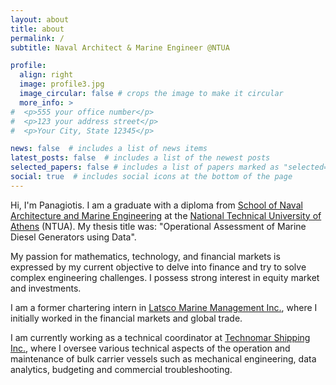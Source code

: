 ```yaml
---
layout: about
title: about
permalink: /
subtitle: Naval Architect & Marine Engineer @NTUA

profile:
  align: right
  image: profile3.jpg
  image_circular: false # crops the image to make it circular
  more_info: >
#  <p>555 your office number</p>
#  <p>123 your address street</p>
#  <p>Your City, State 12345</p>

news: false  # includes a list of news items
latest_posts: false  # includes a list of the newest posts
selected_papers: false # includes a list of papers marked as "selected={true}"
social: true  # includes social icons at the bottom of the page
---
```


Hi, I'm Panagiotis. I am a graduate with a diploma from [School of Naval Architecture and Marine Engineering](http://www.naval.ntua.gr/) at the [National Technical University of Athens](https://www.ntua.gr/en/) (NTUA). My thesis title was: "Operational Assessment of Marine Diesel Generators using Data".

My passion for mathematics, technology, and financial markets is expressed by my current objective to delve into finance and try to solve complex engineering challenges. I possess strong interest in equity market and investments.

I am a former chartering intern in [Latsco Marine Management Inc.](https://www.latsco.com/en), where I initially worked in the financial markets and global trade.

I am currently working as a technical coordinator at [Technomar Shipping Inc.](https://www.globalshiplease.com/fleet/technical-commercial-management), where I oversee various technical aspects of the operation and maintenance of bulk carrier vessels such as mechanical engineering, data analytics, budgeting and commercial troubleshooting.